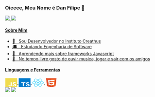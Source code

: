 ### Oieeee, Meu Nome é Dan Filipe 👋

<div>
 <a href="https://github.com/DanFilipe28">
  <img height="180em" src="https://github-readme-stats.vercel.app/api?username=DanFilipe28&show_icons=true&theme=dracula&include_all_commits=true&count_private=true"/>
  <img height="180em" src="https://github-readme-stats.vercel.app/api/top-langs/?username=DanFilipe28&layout=compact&langs_count=8&theme=dracula"/>
</div>

#### Sobre Mim
- 🔭 &nbsp; Sou Desenvolvedor no Instituto Creathus
- 🎓 &nbsp; Estudando Engenharia de Software
- 🌱 &nbsp; Aprendendo mais sobre frameworks Javascript
- 🌱 &nbsp; No tempo livre  gosto de ouvir musica, jogar e sair com os amigos 
 
 
  
 #### Linguagens e Ferramentas
  
<div style="display: inline_block">
  <img align="center" alt="Js" height="30" width="40" src="https://raw.githubusercontent.com/devicons/devicon/master/icons/javascript/javascript-plain.svg">
  <img align="center" alt="Ts" height="30" width="40" src="https://raw.githubusercontent.com/devicons/devicon/master/icons/typescript/typescript-plain.svg">
  <img align="center" alt="React" height="30" width="40" src="https://raw.githubusercontent.com/devicons/devicon/master/icons/react/react-original.svg">
  <img align="center" alt="HTML" height="30" width="40" src="https://raw.githubusercontent.com/devicons/devicon/master/icons/html5/html5-original.svg">
</div>
 
 
<div style="display: inline_block">
    <a href="https://www.linkedin.com/in/dan-filipe-89128514a/" target="_blank"><img src="https://img.shields.io/badge/linkedin-%230077B5.svg?style=for-the-badge&logo=linkedin&logoColor=white" target="_blank"></a>
    <a href="https://www.instagram.com/_danfilipe/" target="_blank"><img src="https://img.shields.io/badge/-Instagram-%23E4405F?style=for-the-badge&logo=instagram&logoColor=white" target="_blank"></a> 
 </div>
